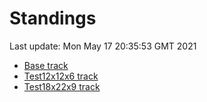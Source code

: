 # Standings

Last update: Mon May 17 20:35:53 GMT 2021

* [Base track](comps/Base/2021-05-17/standings.md)
* [Test12x12x6 track](comps/Test12x12x6/2021-05-17/standings.md)
* [Test18x22x9 track](comps/Test18x22x9/2021-05-17/standings.md)
